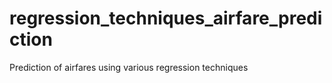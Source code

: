# regression_techniques_airfare_prediction
Prediction of airfares using various regression techniques

